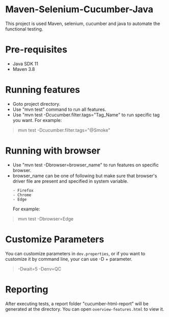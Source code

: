 # Maven-Selenium-Cucumber-Java

This project is used Maven, selenium, cucumber and java to automate the functional testing.

# Pre-requisites

- Java SDK 11
- Maven 3.8

# Running features

- Goto project directory.
- Use "mvn test" command to run all features.
- Use "mvn test -Dcucumber.filter.tags="Tag_Name" to run specific tag you want.
  For example:

> mvn test -Dcucumber.filter.tags="@Smoke"

# Running with browser

- Use "mvn test -Dbrowser=browser_name" to run features on specific browser.
- browser_name can be one of following but make sure that browser's driver file are present and specified in system
  variable.
  ```
  - Firefox
  - Chrome
  - Edge
  ```
  For example:

> mvn test -Dbrowser=Edge

# Customize Parameters
You can customize parameters in `dev.properties`, or if you want to customize it by command line,
your can use -D + parameter.
> -Dwait=5 -Denv=QC

# Reporting
After executing tests, a report folder "cucumber-html-report" will be generated at the directory.
You can open `overview-features.html` to view it.